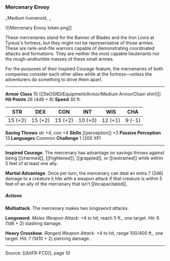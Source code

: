 ### Mercenary Envoy
_Medium humanoid, _

![[Mercenary Envoy token.png]]

These mercenaries stand for the Banner of Blades and the Iron Lions at Tyreus's fortress, but they might not be representative of those armies. These are rank-and-file warriors capable of demonstrating coordinated attacks and formations. They are neither the most capable lieutenants nor the rough-andtumble masses of these small armies.

For the purposes of their Inspired Courage feature, the mercenaries of both companies consider each other allies while at the fortress—unless the adventurers do something to drive them apart.



---

**Armor Class** 15 ([[5eOSRD/Equipment/Armor/Medium Armor/Chain shirt]])
**Hit Points** 26 (4d8 + 8)
**Speed** 30 ft.

| STR     | DEX     | CON     | INT     | WIS     | CHA     |
|---------|---------|---------|---------|---------|---------|
| 15 (+2) | 15 (+2) | 15 (+2) | 10 (+0) | 12 (+1) | 9 (-1) |

**Saving Throws** str +4, con +4
**Skills** [[perception]] +3
**Passive Perception** 13
**Languages** Common
**Challenge** 1 (200 XP)

---

**Inspired Courage**. The mercenary has advantage on savings throws against being [[charmed]], [[frightened]], [[grappled]], or [[restrained]] while within 5 feet of at least one ally.

**Martial Advantage**. Once per turn, the mercenary can deal an extra 7 (2d6) damage to a creature it hits with a weapon attack if that creature is within 5 feet of an ally of the mercenary that isn't [[incapacitated]].

##### Actions
**Multiattack**. The mercenary makes two longsword attacks.

**Longsword**. _Melee Weapon Attack:_ +4 to hit, reach 5 ft., one target. Hit: 6 (1d8 + 2) slashing damage.

**Heavy Crossbow**. _Ranged Weapon Attack:_ +4 to hit, range 100/400 ft., one target. Hit: 7 (1d10 + 2) piercing damage.


---

Source: [[AitFR-FCD]], page 10